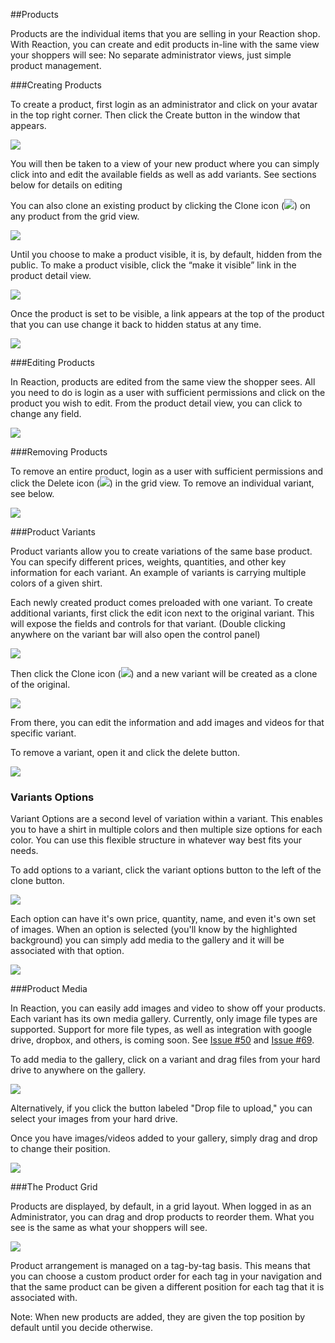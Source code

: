 ##Products

Products are the individual items that you are selling in your Reaction shop. With Reaction, you can create and edit products in-line with the same view your shoppers will see: No separate administrator views, just simple product management.

###Creating Products

To create a product, first login as an administrator and click on your avatar in the top right corner. Then click the Create button in the window that appears.

![](http://raw.github.com/ongoworks/reaction/master/docs/assets/guide-products-createproduct.png)

You will then be taken to a view of your new product where you can simply click into and edit the available fields as well as add variants. See sections below for details on editing 

You can also clone an existing product by clicking the Clone icon (![](http://raw.github.com/ongoworks/reaction/master/docs/assets/guide-icon-files.png)) on any product from the grid view.

![](http://raw.github.com/ongoworks/reaction/master/docs/assets/guide-products-cloneproduct.png)

Until you choose to make a product visible, it is, by default, hidden from the public. To make a product visible, click the “make it visible” link in the product detail view.

![](http://raw.github.com/ongoworks/reaction/master/docs/assets/guide-products-makevisible.png)

Once the product is set to be visible, a link appears at the top of the product that you can use change it back to hidden status at any time.

![](http://raw.github.com/ongoworks/reaction/master/docs/assets/guide-products-makeinvisible.png)

###Editing Products

In Reaction, products are edited from the same view the shopper sees. All you need to do is login as a user with sufficient permissions and click on the product you wish to edit. From the product detail view, you can click to change any field.

![](http://raw.github.com/ongoworks/reaction/master/docs/assets/guide-products-editproduct.png)

###Removing Products

To remove an entire product, login as a user with sufficient permissions and click the Delete icon (![](http://raw.github.com/ongoworks/reaction/master/docs/assets/guide-icon-delete.png)) in the grid view. To remove an individual variant, see below.

![](http://raw.github.com/ongoworks/reaction/master/docs/assets/guide-products-removeproduct.png)

###Product Variants

Product variants allow you to create variations of the same base product. You can specify different prices, weights, quantities, and other key information for each variant. An example of variants is carrying multiple colors of a given shirt.

Each newly created product comes preloaded with one variant. To create additional variants, first click the edit icon next to the original variant. This will expose the fields and controls for that variant. (Double clicking anywhere on the variant bar will also open the control panel)

![](http://raw.github.com/ongoworks/reaction/master/docs/assets/guide-products-openvariant.png)

Then click the Clone icon (![](http://raw.github.com/ongoworks/reaction/master/docs/assets/guide-icon-files.png)) and a new variant will be created as a clone of the original.

![](http://raw.github.com/ongoworks/reaction/master/docs/assets/guide-products-createvariant.png)

From there, you can edit the information and add images and videos for that specific variant.

To remove a variant, open it and click the delete button.

![](http://raw.github.com/ongoworks/reaction/master/docs/assets/guide-products-removevariant.png)

### Variants Options

Variant Options are a second level of variation within a variant. This enables you to have a shirt in multiple colors and then multiple size options for each color. You can use this flexible structure in whatever way best fits your needs.

To add options to a variant, click the variant options button to the left of the clone button.

![](http://raw.github.com/ongoworks/reaction/master/docs/assets/guide-products-addvariantoption.png)

Each option can have it's own price, quantity, name, and even it's own set of images. When an option is selected (you'll know by the highlighted background) you can simply add media to the gallery and it will be associated with that option.

![](http://raw.github.com/ongoworks/reaction/master/docs/assets/guide-products-editvariantoption.png)

###Product Media

In Reaction, you can easily add images and video to show off your products. Each variant has its own media gallery. Currently, only image file types are supported. Support for more file types, as well as integration with google drive, dropbox, and others, is coming soon. See [Issue #50](https://github.com/ongoworks/reaction/issues/50) and [Issue #69](https://github.com/ongoworks/reaction/issues/69).

To add media to the gallery, click on a variant and drag files from your hard drive to anywhere on the gallery.

![](http://raw.github.com/ongoworks/reaction/master/docs/assets/guide-products-dropmedia.png)

Alternatively, if you click the button labeled "Drop file to upload," you can select your images from your hard drive.

Once you have images/videos added to your gallery, simply drag and drop to change their position.

![](http://raw.github.com/ongoworks/reaction/master/docs/assets/guide-products-dragmedia.png)

###The Product Grid

Products are displayed, by default, in a grid layout. When logged in as an Administrator, you can drag and drop products to reorder them. What you see is the same as what your shoppers will see.

![](http://raw.github.com/ongoworks/reaction/master/docs/assets/guide-products-gridorder.png)

Product arrangement is managed on a tag-by-tag basis. This means that you can choose a custom product order for each tag in your navigation and that the same product can be given a different position for each tag that it is associated with.

Note: When new products are added, they are given the top position by default until you decide otherwise.

